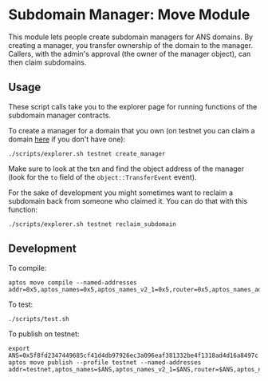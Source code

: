 # Subdomain Manager: Move Module

This module lets people create subdomain managers for ANS domains. By creating a manager, you transfer ownership of the domain to the manager. Callers, with the admin's approval (the owner of the manager object), can then claim subdomains.

## Usage
These script calls take you to the explorer page for running functions of the subdomain manager contracts.

To create a manager for a domain that you own (on testnet you can claim a domain [here](https://explorer.aptoslabs.com/account/0x5f8fd2347449685cf41d4db97926ec3a096eaf381332be4f1318ad4d16a8497c/modules/run/domains/register_domain?network=testnet) if you don't have one):
```
./scripts/explorer.sh testnet create_manager
```

Make sure to look at the txn and find the object address of the manager (look for the `to` field of the `object::TransferEvent` event).

For the sake of development you might sometimes want to reclaim a subdomain back from someone who claimed it. You can do that with this function:
```
./scripts/explorer.sh testnet reclaim_subdomain
```

## Development
To compile:
```
aptos move compile --named-addresses addr=0x5,aptos_names=0x5,aptos_names_v2_1=0x5,router=0x5,aptos_names_admin=0x5,aptos_names_funds=0x5,router_signer=0x5
```

To test:
```
./scripts/test.sh
```

To publish on testnet:
```
export ANS=0x5f8fd2347449685cf41d4db97926ec3a096eaf381332be4f1318ad4d16a8497c
aptos move publish --profile testnet --named-addresses addr=testnet,aptos_names=$ANS,aptos_names_v2_1=$ANS,router=$ANS,aptos_names_admin=$ANS,aptos_names_funds=$ANS,router_signer=$ANS
```
